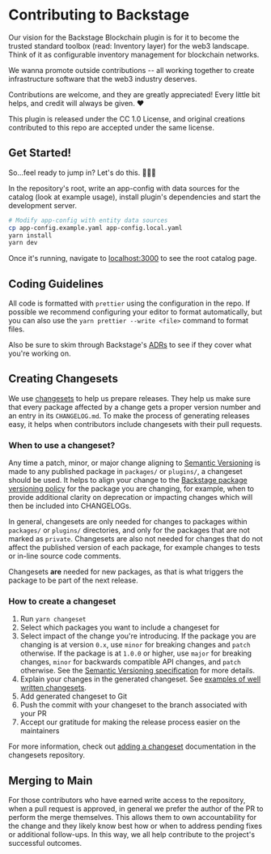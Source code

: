 # Contributing to Backstage

Our vision for the Backstage Blockchain plugin is for it to become the trusted standard toolbox (read: Inventory layer) for the web3 landscape. Think of it as configurable inventory management for blockchain networks.

We wanna promote outside contributions -- all working together to create infrastructure software that the web3 industry deserves.

Contributions are welcome, and they are greatly appreciated! Every little bit helps, and credit will always be given. ❤️

This plugin is released under the CC 1.0 License, and original creations contributed to this repo are accepted under the same license.

## Get Started!

So...feel ready to jump in? Let's do this. 👏🏻💯

In the repository's root, write an app-config with data sources for the catalog (look at example usage), install plugin's dependencies and start the development server.

```bash
# Modify app-config with entity data sources
cp app-config.example.yaml app-config.local.yaml
yarn install
yarn dev
```

Once it's running, navigate to [localhost:3000](http:localhost:3000) to see the root catalog page.

## Coding Guidelines

All code is formatted with `prettier` using the configuration in the repo. If possible we recommend configuring your editor to format automatically, but you can also use the `yarn prettier --write <file>` command to format files.

Also be sure to skim through Backstage's [ADRs](docs/architecture-decisions) to see if they cover what you're working on.

## Creating Changesets

We use [changesets](https://github.com/atlassian/changesets) to help us prepare releases. They help us make sure that every package affected by a change gets a proper version number and an entry in its `CHANGELOG.md`. To make the process of generating releases easy, it helps when contributors include changesets with their pull requests.

### When to use a changeset?

Any time a patch, minor, or major change aligning to [Semantic Versioning](https://semver.org) is made to any published package in `packages/` or `plugins/`, a changeset should be used. It helps to align your change to the [Backstage package versioning policy](https://backstage.io/docs/overview/versioning-policy#package-versioning-policy) for the package you are changing, for example, when to provide additional clarity on deprecation or impacting changes which will then be included into CHANGELOGs.

In general, changesets are only needed for changes to packages within `packages/` or `plugins/` directories, and only for the packages that are not marked as `private`. Changesets are also not needed for changes that do not affect the published version of each package, for example changes to tests or in-line source code comments.

Changesets **are** needed for new packages, as that is what triggers the package to be part of the next release.

### How to create a changeset

1. Run `yarn changeset`
2. Select which packages you want to include a changeset for
3. Select impact of the change you're introducing. If the package you are changing is at version `0.x`, use `minor` for breaking changes and `patch` otherwise. If the package is at `1.0.0` or higher, use `major` for breaking changes, `minor` for backwards compatible API changes, and `patch` otherwise. See the [Semantic Versioning specification](https://semver.org/#semantic-versioning-specification-semver) for more details.
4. Explain your changes in the generated changeset. See [examples of well written changesets](https://backstage.io/docs/getting-started/contributors#writing-changesets).
5. Add generated changeset to Git
6. Push the commit with your changeset to the branch associated with your PR
7. Accept our gratitude for making the release process easier on the maintainers

For more information, check out [adding a changeset](https://github.com/atlassian/changesets/blob/master/docs/adding-a-changeset.md) documentation in the changesets repository.

## Merging to Main

For those contributors who have earned write access to the repository, when a pull request is approved, in general we prefer the author of the PR to perform the merge themselves. This allows them to own accountability for the change and they likely know best how or when to address pending fixes or additional follow-ups. In this way, we all help contribute to the project's successful outcomes.
